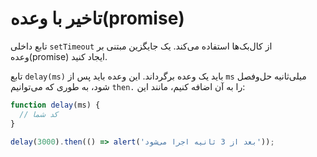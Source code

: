 
# تاخیر با وعده(promise)

تابع داخلی `setTimeout` از کال‌بک‌ها استفاده می‌کند. یک جایگزین مبتنی بر وعده(promise) ایجاد کنید.

تابع `delay(ms)` باید یک وعده برگرداند. این وعده باید پس از `ms` میلی‌ثانیه حل‌وفصل شود، به طوری که می‌توانیم `then.` را به آن اضافه کنیم، مانند این:

```js
function delay(ms) {
  // کد شما
}

delay(3000).then(() => alert('بعد از 3 ثانیه اجرا می‌شود'));
```
